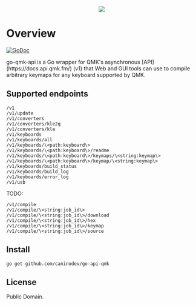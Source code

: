 <p align="center">
<img src =https://avatars3.githubusercontent.com/u/25358678?s=200&v=4"/>

<h1>Overview</h1>

[![GoDoc](https://godoc.org/github.com/caninodev/go-qmk-api?status.svg)](https://godoc.org/github.com/caninodev/goqmk)

</p>
go-qmk-api is a Go wrapper for QMK's asynchronous [API](https://docs.api.qmk.fm/) (v1) that Web and GUI tools can use to compile arbitrary keymaps for any keyboard supported by QMK.

## Supported endpoints

```
/v1
/v1/update
/v1/converters
/v1/converters/kle2q
/v1/converters/kle
/v1/keyboards
/v1/keyboards/all
/v1/keyboards/\<path:keyboard\>
/v1/keyboards/\<path:keyboard\>/readme
/v1/keyboards/\<path:keyboard\>/keymaps/\<string:keymap\>
/v1/keyboards/\<path:keyboard\>/keymap/\<string:keymap\>
/v1/keyboards/build_status
/v1/keyboards/build_log
/v1/keyboards/error_log
/v1/usb
```

TODO:

```
/v1/compile
/v1/compile/\<string:job_id\>
/v1/compile/\<string:job_id\>/download
/v1/compile/\<string:job_id\>/hex
/v1/compile/\<string:job_id\>/keymap
/v1/compile/\<string:job_id\>/source
```

## Install

```
go get github.com/caninodev/go-api-qmk
```

## License

Public Domain.
